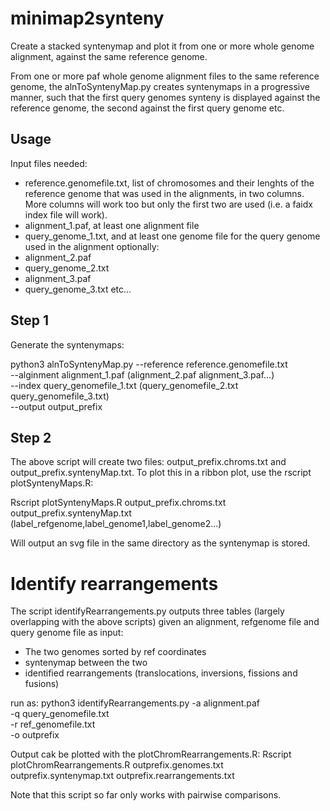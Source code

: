 # minimap2synteny
Create a stacked syntenymap and plot it from one or more whole genome alignment, against the same reference genome.

From one or more paf whole genome alignment files to the same reference genome, the alnToSyntenyMap.py creates syntenymaps in a progressive manner,
such that the first query genomes synteny is displayed against the reference genome, the second against the first query genome etc.

## Usage

Input files needed:
- reference.genomefile.txt, list of chromosomes and their lenghts of the reference genome that was used in the alignments, in two columns. More columns will work too but only the first two are used (i.e. a faidx index file will work).
- alignment_1.paf, at least one alignment file
- query_genome_1.txt, and at least one genome file for the query genome used in the alignment
optionally:
- alignment_2.paf
- query_genome_2.txt
- alignment_3.paf
- query_genome_3.txt etc...

## Step 1
Generate the syntenymaps:

python3 alnToSyntenyMap.py --reference reference.genomefile.txt \
  --alginment alignment_1.paf (alignment_2.paf alignment_3.paf...) \
  --index query_genomefile_1.txt (query_genomefile_2.txt query_genomefile_3.txt) \
  --output output_prefix
  
## Step 2
The above script will create two files: output_prefix.chroms.txt and output_prefix.syntenyMap.txt. To plot this in a ribbon plot, use the rscript plotSyntenyMaps.R:

Rscript plotSyntenyMaps.R output_prefix.chroms.txt output_prefix.syntenyMap.txt (label_refgenome,label_genome1,label_genome2...)

Will output an svg file in the same directory as the syntenymap is stored.


# Identify rearrangements

The script identifyRearrangements.py outputs three tables (largely overlapping with the above scripts) given an alignment, refgenome file and query genome file as input:
- The two genomes sorted by ref coordinates
- syntenymap between the two
- identified rearrangements (translocations, inversions, fissions and fusions)

run as: 
python3 identifyRearrangements.py -a alignment.paf \
  -q query_genomefile.txt \
  -r ref_genomefile.txt \
  -o outprefix

Output cak be plotted with the plotChromRearrangements.R:
Rscript plotChromRearrangements.R outprefix.genomes.txt outprefix.syntenymap.txt outprefix.rearrangements.txt

Note that this script so far only works with pairwise comparisons.